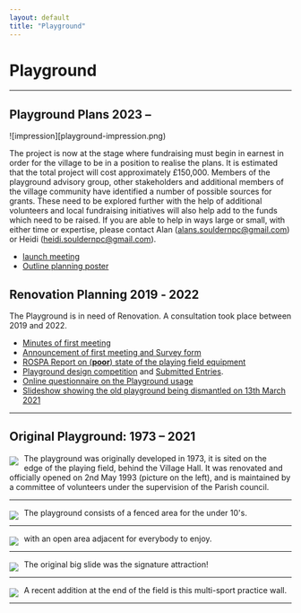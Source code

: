 ```yaml
---
layout: default
title: "Playground"
---
```


# Playground

----


## Playground Plans 2023 &ndash;

![impression][playground-impression.png)

The project is now at the stage where fundraising must begin in earnest in order for the
village to be in a position to realise the plans. It is estimated that the total project will
cost approximately £150,000. Members of the playground advisory group, other
stakeholders and additional members of the village community have identified a number
of possible sources for grants. These need to be explored further with the help of
additional volunteers and local fundraising initiatives will also help add to the funds
which need to be raised. If you are able to help in ways large or small, with either time
or expertise, please contact Alan ([alans.souldernpc@gmail.com](mailto:alans.souldernpc@gmail.com)) or Heidi
([heidi.souldernpc@gmail.com](mailto:heidi.souldernpc@gmail.com)).

* [launch meeting](https://www.souldern.org/home/announcements/playground-launch)
* [Outline planning poster](https://www.souldern.org/home/announcements/playground-plan)

## Renovation Planning 2019 &dash; 2022

The Playground is in need of Renovation. A consultation took place between 2019 and 2022.


* [Minutes of first meeting](/home/announcements/playground2020-minutes)
* [Announcement of first meeting and Survey form](/home/announcements/playground2020)
* [ROSPA Report on (**poor**) state of the playing field equipment](/home/announcements/playground-safety-2019)
* [Playground design competition](/home/announcements/playground-design-competition)  and [Submitted Entries](/home/playground2020).
* [Online questionnaire on the Playground usage](/home/announcements/playground-questionnaire-2021)
* [Slideshow showing the old playground being dismantled on 13th March 2021](demolition-march-2021)


----


## Original Playground: 1973 &ndash; 2021

<div style="display:inline;margin:5px 10px;float:right"></div>
<div style="display:inline;float:left;margin:5px 10px 0px 0px"><a href="https://picasaweb.google.com/111338960776702858271/DavidCarlisleSouldernVillage#6197856637034419842" imageanchor="1"><img border="0" src="https://lh3.googleusercontent.com/-zoWyrkeXbgw/VgM1xhM71oI/AAAAAAAABRc/pNULeQ08lY0/s400/playground-open.png" /></a></div>

The playground was originally developed in 1973, it is sited on the edge of the playing field, behind the Village Hall. It was renovated and officially opened on 2nd May 1993 (picture on the left), and is maintained by a committee of volunteers under the supervision of the Parish council.

<hr style="clear:both" />
<div style="display:inline;margin:5px 10px 0px 0px;float:left"><a href="https://picasaweb.google.com/111338960776702858271/SouldernWebsite#6209541272098314658" imageanchor="1"><img border="0" src="https://lh3.googleusercontent.com/-Ou6YkEzGDDI/Viy44y2MGaI/AAAAAAAACQI/dsxkIqFo-ho/s400/1107.JPG" /></a></div>

The playground consists of a fenced area for the under 10's.

<hr style="clear:both" />
<div style="display:inline;margin:5px 10px;float:right"></div>
<div style="display:inline;float:left;margin:5px 10px 0px 0px"><a href="https://picasaweb.google.com/111338960776702858271/SouldernWebsite#6209541274731088370" imageanchor="1"><img border="0" src="https://lh3.googleusercontent.com/-3vtUQHcuSw0/Viy448p5CfI/AAAAAAAACQI/UaSpxIhDk1g/s400/1109.JPG" /></a></div>


with an open area adjacent for everybody to enjoy.

<hr style="clear:both" />
<div style="display:inline;margin:5px 10px 0px 0px;float:left"><a href="https://picasaweb.google.com/111338960776702858271/DavidCarlisleSouldernVillage#6201100616404161858" imageanchor="1"><img border="0" src="https://lh3.googleusercontent.com/-sxtWeOaquWo/Vg68J-E51UI/AAAAAAAABvY/XhdsgN4bC4s/s400/20151002_175943.jpg" /></a></div>


The original big slide was the signature attraction!

<hr style="clear:both" />
<div style="display:inline;float:left;margin:5px 10px 0px 0px"><a href="https://picasaweb.google.com/111338960776702858271/DavidCarlisleSouldernVillage#6201100613067075426" imageanchor="1"><img border="0" src="https://lh3.googleusercontent.com/-WyldhaFAb8M/Vg68JxpR72I/AAAAAAAABvY/Xa_6HNkqrgM/s400/20151002_180213.jpg" /></a></div>

A recent addition at the end of the field is this multi-sport practice wall.
<hr style="clear:both" /> 
